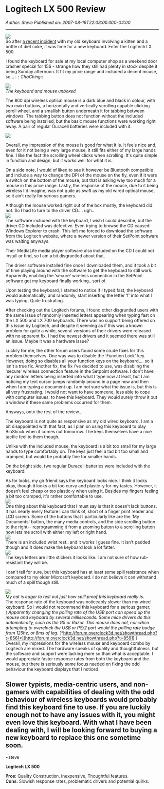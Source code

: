 # Logitech LX 500 Review

*Author: Steve*
*Published on: 2007-08-19T22:03:00.000-04:00*

---

[![](SK-LX500_TN.jpg)](http://bp0.blogger.com/_kfv2ADnjgQg/Rsj8D91bCMI/AAAAAAAAABs/p5RZpIliTUc/s1600-h/SK-LX500_TN.jpg)  
So after [a recent incident](http://www.youtube.com/watch?v=rP5KpqgNjq4) with my old keyboard involving a kitten and a bottle of diet coke, it was time for a new keyboard. Enter the Logitech LX 500.  
  
I found the keyboard for sale at my local computer shop as a weekend door crasher special for 15$ - strange how they still had plenty in stock despite it being Sunday afternoon. It fit my price range and included a decent mouse, so... :$: Cha Ching :$:  
  
  
[![](kbmous.jpg)](http://bp1.blogger.com/_kfv2ADnjgQg/Rsj7rN1bCLI/AAAAAAAAABk/n0fnRvUHhuo/s1600-h/kbmous.jpg)   
*The keyboard and mouse unboxed*  
  
The 800 dpi wireless optical mouse is a dark blue and black in colour, with two main buttons, a horizontally and vertically scrolling capable clicking scroll wheel, and a smallish button underneath it for tabbing between windows. The tabbing button does not function without the included software being installed, but the basic mouse functions were working right away. A pair of regular Duracell batteries were included with it.  
  
[![](mouse.jpg)](http://bp1.blogger.com/_kfv2ADnjgQg/RskAz91bCNI/AAAAAAAAAB0/kaLEh7DZ8xY/s1600-h/mouse.jpg)  
  
Overall, my impression of the mouse is good for what it is. It feels nice and, even for it not being a very large mouse, it still fits either of my large hands fine. I like the fact the scrolling wheel clicks when scrolling. It's quite simple in function and design; but it works well for what it is.  
  
On a side note, I would of liked to see it however be Bluetooth compatible and include a way to change the DPI of the mouse on the fly, even if it were a switch on the bottom of the mouse, but that is asking way too much for a mouse in this price range. Lastly, the response of the mouse, due to it being wireless I'd imagine, was not quite as swift as my old wired optical mouse, so it ain't really for serious gamers.  
  
Although the mouse worked right out of the box mostly, the keyboard did not. So I had to turn to the driver CD.... ugh..  
[![](rev.jpg)](http://bp0.blogger.com/_kfv2ADnjgQg/RskPOt1bCPI/AAAAAAAAACE/3R65GlQBYUs/s1600-h/rev.jpg)  
The software included with the keyboard, I wish I could describe, but the driver CD included was defective. Even trying to browse the CD caused Windows Explorer to crash. This left me forced to download the software from the Logitech website, where a newer version of their SetPoint software was waiting anyways.  
  
Their MediaLife media player software also included on the CD I could not install or find, so I am a bit disgruntled about that.  
  
The driver software installed fine once I downloaded them, and it took a bit of time playing around with the software to get the keyboard to still work. Apparently enabling the 'secure' wireless connection in the SetPoint software got my keyboard finally working.. sort of.  
  
Upon testing the keyboard, I started to notice if I typed fast, the keyboard would automatically, and randomly, start inserting the letter 'f' into what I was typing. Quite frustrating.  
  
After checking out the Logitech forums, I found other disgruntled users with the same issue of randomly inserted letters appearing when typing fast on the LX 500 and LX 700 keyboards. There was no support being offered on this issue by Logitech, and despite it seeming as if this was a known problem for quite a while, several versions of their drivers were released with no apparent fix. I had the newest drivers and it seemed there was still an issue. Maybe it was a hardware issue?  
  
Luckily for me, the other forum users found some crude fixes for this problem themselves. One way was to disable the 'Function Lock' key. However, doing so disables all your function keys on the keyboard.... so it isn't a true fix. Another fix, the fix I've decided to use, was disabling the 'secure' wireless connection feature in the Setpoint software. I don't have any random letters being inserted into what I type now at least, but I am noticing my text cursor jumps randomly around in a page now and then when I am typing a document up. I am not sure what the issue is, but this is all very frustrating. I would not want to have someone, less able to cope with computer issues, to have this keyboard. They would surely throw it out a window if these same problems occurred for them.  
  
Anyways, onto the rest of the review...  
  
The keyboard is not quite as responsive as my old wired keyboard. I am a bit disappointed with that fact, as I plan on using this keyboard to play BioShock when it comes out tomorrow. The keys themselves have a nice tactile feel to them though.  
  
Unlike with the included mouse, the keyboard is a bit too small for my large hands to type comfortably on. The keys just feel a tad bit too small and cramped, but would be probably fine for smaller hands.  
  
On the bright side, two regular Duracell batteries were included with the keyboard.  
  
As for looks, my girlfriend says the keyboard looks nice. I think it looks okay, though it looks a bit too curvy and plastic-y for my tastes. However, it doesn't feel cheap or too plastic-y when using it. Besides my fingers feeling a bit too cramped, it's rather comfortable to use.  
[![](med.jpg)](http://bp1.blogger.com/_kfv2ADnjgQg/RskPk91bCQI/AAAAAAAAACM/wV7NOJ0L3vg/s1600-h/med.jpg)  
One thing about this keyboard that I must say is that it doesn't lack buttons. It has nearly every feature I can think of, short of a finger print reader and LCD screen. Some of the buttons that I particularly like are the 'My Documents' button, the many media controls, and the side scrolling button to the right-- reprogramming it from a zooming button to a scrolling button now lets me scroll with either my left or right hand.  
[![](left.jpg)](http://bp3.blogger.com/_kfv2ADnjgQg/RskP-d1bCRI/AAAAAAAAACU/8l2kD_lt4LE/s1600-h/left.jpg)  
There is an included wrist rest.. and it works I guess fine. It isn't padded though and it does make the keyboard look a lot fatter.  
[![](key.jpg)](http://bp2.blogger.com/_kfv2ADnjgQg/RskO8N1bCOI/AAAAAAAAAB8/eLzNEHBWrZU/s1600-h/key.jpg)  
The keys letters are little stickers it looks like. I am not sure of how rub-resistant they will be.  
  
I can't tell for sure, but this keyboard has at least some spill resistance when compared to my older Microsoft keyboard. I do not believe it can withstand much of a spill though still.  
  
[![](cat.jpg)](http://bp1.blogger.com/_kfv2ADnjgQg/RskQ691bCSI/AAAAAAAAACc/q-tmSs6wgzM/s1600-h/cat.jpg)  
*My cat is eager to test out just how spill proof this keyboard really is.*  
The response rate of the keyboard was noticeably slower than my wired keyboard. So I would not recommend this keyboard for a serious gamer.  
 *( Apparently changing the polling rate of the USB port can speed up the mouse and keyboard by several milliseconds. Some mice drivers do this automatically, such as the G5 or Razor. This mouse does not, nor when attempting to overclock the USB or PS/2 port would the polling rate budge from 125hz, or 8ms of lag.* [*http://forum.overclock3d.net/showthread.php?t=8561*](http://forum.overclock3d.net/showthread.php?t=8561) *)*  
Overall, my impressions for the wireless mouse and keyboard combo by Logitech are mixed. The hardware speaks of quality and thoughtfulness, but the software and support were lacking more so than what is acceptable. I would appreciate faster response rates from both the keyboard and the mouse, but there is seriously some focus needed on fixing the odd behaviour the keyboard displays that I noticed.  
  
Slower typists, media-centric users, and non-gamers with capabilities of dealing with the odd behaviour of wireless keyboards would probably find this keyboard fine to use. If you are luckily enough not to have any issues with it, you might even love this keyboard. With what I have been dealing with, I will be looking forward to buying a new keyboard to replace this one sometime soon.  
---  
~steve  
  
**Logitech LX 500**  
  
**Pros:** Quality Construction, Inexpensive, Thoughtful features.  
**Cons:** Slowish response rates, problematic drivers and potential quirks.